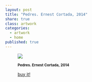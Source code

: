```yaml
---
layout: post
title: "Pedres. Ernest Cortada, 2014"
share: true
class: artwork
categories:
  - artwork
  - home
published: true
---
```


<figure class="text-center">
	<img src="http://www.inpocketart.com/wp-content/uploads/2014/05/pedres-watermark.jpg">
	<figcaption>
		<p><small><strong>Pedres. Ernest Cortada, 2014</strong></small></p>
		<p><a href="http://www.inpocketart.com/product/pedres-ernest-cortada-2014/" class="btn btn-primary btn-lg"><i class="fa fa-credit-card"></i> buy it!</a></p>
	</figcaption>
</figure>